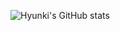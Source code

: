 ![Hyunki's GitHub stats](https://github-readme-stats.vercel.app/api?username=baehyunki&show_icons=true&theme=default)
